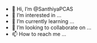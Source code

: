 - 👋 Hi, I’m @SanthiyaPCAS
- 👀 I’m interested in ...
- 🌱 I’m currently learning ...
- 💞️ I’m looking to collaborate on ...
- 📫 How to reach me ...

<!---
SanthiyaPCAS/SanthiyaPCAS is a ✨ special ✨ repository because its `README.md` (this file) appears on your GitHub profile.
You can click the Preview link to take a look at your changes.
--->
